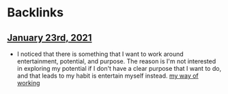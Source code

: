 
# Backlinks
## [January 23rd, 2021](<January 23rd, 2021.md>)
- I noticed that there is something that I want to work around entertainment, potential, and purpose. The reason is I'm not interested in exploring my potential if I don't have a clear purpose that I want to do, and that leads to my habit is entertain myself instead. [my way of working](<my way of working.md>)

